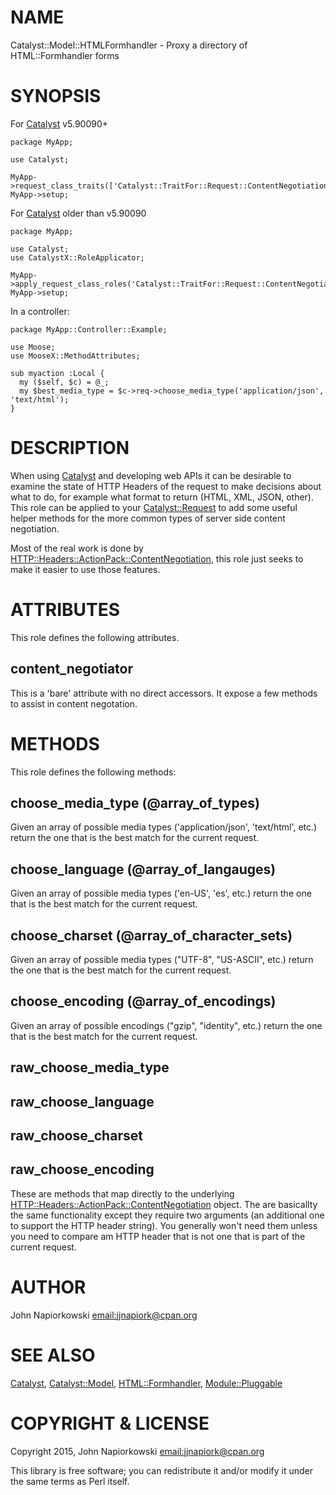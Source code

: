# NAME

Catalyst::Model::HTMLFormhandler - Proxy a directory of HTML::Formhandler forms

# SYNOPSIS

For [Catalyst](https://metacpan.org/pod/Catalyst) v5.90090+

    package MyApp;

    use Catalyst;

    MyApp->request_class_traits(['Catalyst::TraitFor::Request::ContentNegotiationHelpers']);
    MyApp->setup;

For [Catalyst](https://metacpan.org/pod/Catalyst) older than v5.90090

    package MyApp;

    use Catalyst;
    use CatalystX::RoleApplicator;

    MyApp->apply_request_class_roles('Catalyst::TraitFor::Request::ContentNegotiationHelpers');
    MyApp->setup;

In a controller:

    package MyApp::Controller::Example;

    use Moose;
    use MooseX::MethodAttributes;

    sub myaction :Local {
      my ($self, $c) = @_;
      my $best_media_type = $c->req->choose_media_type('application/json', 'text/html');
    }

# DESCRIPTION

When using [Catalyst](https://metacpan.org/pod/Catalyst) and developing web APIs it can be desirable to examine
the state of HTTP Headers of the request to make decisions about what to do,
for example what format to return (HTML, XML, JSON, other).  This role can
be applied to your [Catalyst::Request](https://metacpan.org/pod/Catalyst::Request) to add some useful helper methods for
the more common types of server side content negotiation.

Most of the real work is done by [HTTP::Headers::ActionPack::ContentNegotiation](https://metacpan.org/pod/HTTP::Headers::ActionPack::ContentNegotiation),
this role just seeks to make it easier to use those features.

# ATTRIBUTES

This role defines the following attributes.

## content\_negotiator

This is a 'bare' attribute with no direct accessors.  It expose a few methods to
assist in content negotation.

# METHODS

This role defines the following methods:

## choose\_media\_type (@array\_of\_types)

Given an array of possible media types ('application/json', 'text/html', etc.)
return the one that is the best match for the current request.

## choose\_language (@array\_of\_langauges)

Given an array of possible media types ('en-US', 'es', etc.)
return the one that is the best match for the current request.

## choose\_charset (@array\_of\_character\_sets)

Given an array of possible media types ("UTF-8", "US-ASCII", etc.)
return the one that is the best match for the current request.

## choose\_encoding (@array\_of\_encodings)

Given an array of possible encodings ("gzip", "identity", etc.)
return the one that is the best match for the current request.

## raw\_choose\_media\_type

## raw\_choose\_language

## raw\_choose\_charset

## raw\_choose\_encoding

These are methods that map directly to the underlying [HTTP::Headers::ActionPack::ContentNegotiation](https://metacpan.org/pod/HTTP::Headers::ActionPack::ContentNegotiation)
object.  The are basicallty the same functionality except they require two arguments
(an additional one to support the HTTP header string).  You generally won't need them unless
you need to compare am HTTP header that is not one that is part of the current request.

# AUTHOR

John Napiorkowski [email:jjnapiork@cpan.org](email:jjnapiork@cpan.org)

# SEE ALSO

[Catalyst](https://metacpan.org/pod/Catalyst), [Catalyst::Model](https://metacpan.org/pod/Catalyst::Model), [HTML::Formhandler](https://metacpan.org/pod/HTML::Formhandler), [Module::Pluggable](https://metacpan.org/pod/Module::Pluggable)

# COPYRIGHT & LICENSE

Copyright 2015, John Napiorkowski [email:jjnapiork@cpan.org](email:jjnapiork@cpan.org)

This library is free software; you can redistribute it and/or modify it under
the same terms as Perl itself.
